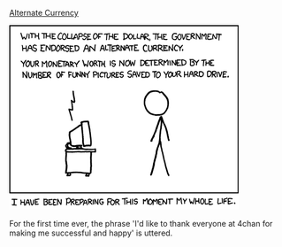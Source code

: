 [Alternate Currency](https://xkcd.com/512)

![Alternate Currency](./random_comic.png)

For the first time ever, the phrase 'I'd like to thank everyone at 4chan for making me successful and happy' is uttered.

